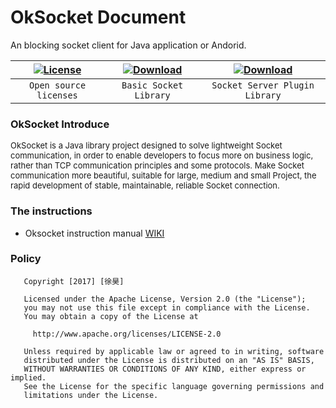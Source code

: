 # OkSocket Document
An blocking socket client for Java application or Andorid.

| [![License](https://img.shields.io/badge/license-Apache%202-green.svg)](https://www.apache.org/licenses/LICENSE-2.0) | [![Download](https://api.bintray.com/packages/xuuhaoo/maven/OkSocket/images/download.svg)](https://bintray.com/xuuhaoo/maven/OkSocket/_latestVersion) | [![Download](https://api.bintray.com/packages/xuuhaoo/maven/ServerImpl/images/download.svg)](https://bintray.com/xuuhaoo/maven/ServerImpl/_latestVersion) |
| :------: | :------: | :------: |
| `Open source licenses` | `Basic Socket Library` | `Socket Server Plugin Library` |


### OkSocket Introduce
<font size=2>
OkSocket is a Java library project designed to solve lightweight Socket communication, in order to enable developers to focus more on business logic, rather than TCP communication principles and some protocols. Make Socket communication more beautiful, suitable for large, medium and small Project, the rapid development of stable, maintainable, reliable Socket connection.
</font>


### The instructions

* Oksocket instruction manual [WIKI](https://github.com/xuuhaoo/OkSocket/wiki)

### Policy

```
   Copyright [2017] [徐昊]

   Licensed under the Apache License, Version 2.0 (the "License");
   you may not use this file except in compliance with the License.
   You may obtain a copy of the License at

     http://www.apache.org/licenses/LICENSE-2.0

   Unless required by applicable law or agreed to in writing, software
   distributed under the License is distributed on an "AS IS" BASIS,
   WITHOUT WARRANTIES OR CONDITIONS OF ANY KIND, either express or implied.
   See the License for the specific language governing permissions and
   limitations under the License.
```



















